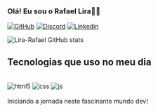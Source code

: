 
### Olá! Eu sou o Rafael Lira🖐🏽

[![GitHub](https://img.shields.io/badge/GitHub-100000?style=for-the-badge&logo=github&logoColor=white
)](https://github.com/lira-rafael)
[![Discord](https://img.shields.io/badge/Discord-7289DA?style=for-the-badge&logo=discord&logoColor=white
)](https://discord.com/channels/lira-rafael#4380)
[![Linkedin](https://img.shields.io/badge/LinkedIn-0077B5?style=for-the-badge&logo=linkedin&logoColor=white
)](https://www.linkedin.com/in/rafael-lirap/)

![Lira-Rafael GitHub stats](https://github-readme-stats.vercel.app/api?username=lira-rafael&show_icons=true&theme=dracula)


## Tecnologias que uso no meu dia

<div style="display: inline_block"><br/>
 <img aling="center" alt="html5" src="https://img.shields.io/badge/HTML5-E34F26?style=for-the-badge&logo=html5&logoColor=white" />
<img aling="center" alt="css" src="https://img.shields.io/badge/CSS3-1572B6?style=for-the-badge&logo=css3&logoColor=white" />
<img aling="center" alt="js" src="https://img.shields.io/badge/JavaScript-323330?style=for-the-badge&logo=javascript&logoColor=F7DF1E" />
</div>
<br>
Iniciando a jornada neste fascinante mundo dev!
